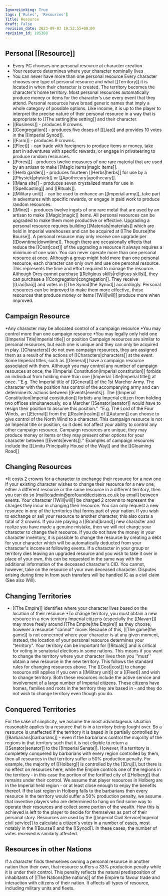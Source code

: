 ```yaml
---
IgnoreLinking: True
tags: ['Rules', 'Resources']
Title: Resource
draft: False
revision_date: 2023-09-03 19:52:55+00:00
revision_id: 105388
---
```


## Personal [[Resource]]
* Every PC chooses one personal resource at character creation
* Your resource determines where your character nominally lives
* You can never have more than one personal resource
Every character chooses one type of personal resource and what [[Territory]] it is located in when their character is created. The territory becomes the character's home territory. Most personal resources automatically produce money or items for the character’s use every event that they attend.
Personal resources have broad generic names that imply a whole category of possible options. Like income, it is up to the player to interpret the precise nature of their personal resource in a way that is appropriate to [[The setting|the setting]] and their character.
* [[Business]] - produces 9 crowns.
* [[Congregation]] - produces five doses of [[Liao]] and provides 10 votes in the [[Imperial Synod]].
* [[Farm]] - produces 9 crowns.
* [[Fleet]] - can trade with foreigners to produce items or money, take part in adventures with specific rewards, or engage in privateering to produce random resources.
* [[Forest]] - produces twelve measures of one rare material that are used by an artisan to make [[Magic Items|magic items]].
* [[Herb garden]] - produces fourteen [[Herbs|herbs]] for use by a [[Physick|physick]] or [[Apothecary|apothecary]].
* [[Mana site]] - produces seven crystalized mana for use in [[Spellcasting]] and [[Rituals]].
* [[Military unit]] - can be used to enhance an [[Imperial army]], take part in adventures with specific rewards, or engage in paid work to produce random resources.
* [[Mine]] - produces twelve ingots of one rare metal that are used by an artisan to make [[Magic|magic]] items.
All personal resources can be upgraded to make them more productive or effective. Upgrading a personal resource requires building [[Materials|materials]] which are held in Imperial warehouses and can be acquired at [[The Bourse|the Bourse]]. A personal resource may only receive one upgrade per [[Downtime|downtime]]. Though there are occasionally effects that reduce the [[Cost|cost]] of the upgrading a resource it always requires a minimum of one wain.
You can never operate more than one personal resource at once. Although a group might hold more than one personal resource, each character can only own and use one personal resource. This represents the time and effort required to manage the resource.
Although Orcs cannot purchase [[Religious skills|religious skills]], they can purchase a [[Congregation|congregation]]. They receive [[Liao|liao]] and votes in [[The Synod|the Synod]] accordingly.
Personal resources can be improved to make them more effective, those resources that produce money or items [[Will|will]] produce more when improved. 
## Campaign Resource
*Any character may be allocated control of a campaign resource
*You may control more than one campaign resource
*You may legally only hold one [[Imperial Title|Imperial title]] or position
Campaign resources are similar to personal resources, but each one is unique and they can only be acquired in play. [[Characters]] do not own campaign resources, they are assigned them as a result of the actions of [[Characters|characters]] at the event. Some Imperial titles, such as [[General]] have a campaign resource associated with them. Although you may control any number of campaign resources at once, the [[Imperial Constitution|Imperial constitution]] forbids an individual from holding more than one [[Imperial Title|Imperial title]] at once.
''E.g. The Imperial title of [[General]] of the 1st Marcher Army. The character with the position has control of the accompanying army and can determine its actions between [[Events|events]]. The [[Imperial Constitution|Imperial constitution]] forbids any Imperial citizen from holding two offices simultaneously, so a Marcher [[Senator|senator]] would have to resign their position to assume this position.''
''E.g. The Lord of the Four Winds, an [[Eternal]] from the [[Realm|realm]] of [[Autumn]] can choose to give control of the North Wind to a character. This campaign resource is not an Imperial title or position, so it does not affect your ability to control any other campaign resource.
Campaign resources are unique, they may produce money or items or they may present other options for your character between [[Events|events]].''
Examples of campaign resources include the [[Limitu Principality House of the Way]] and the [[Gloaming Road]]
## Changing Resources
*It costs 2 crowns for a character to exchange their resource for a new one
If your existing character wishes to change their resource for a new one, either a different resource or the same resource in a different territory, then you can do so [mailto:admin@profounddecisions.co.uk by email] between events. Your character [[Will|will]] be charged 2 crowns to represent the charges they incur in changing their resource. You can only request a new resource in one of the territories that forms part of your nation. If you wish to exchange or sell your resource to another character, this also costs a total of 2 crowns.
If you are playing a [[Brand|brand]] new character and realize you have made a genuine mistake, then we will not charge your character to change their resource. If you do not have the money in your character inventory, it is possible to change the resource by creating a debt for your character which will be automatically deducted from your character's income at following events.
If a character in your group or territory dies leaving an upgraded resource and you wish to take it over in place of your own, this can be requested in the same way with the additional information of the deceased character's CID. You cannot, however, take on the resource of your own deceased character. Disputes arising during time in from such transfers will be handled IC as a civil claim (See also Will).
## Changing Territories
* [[The Empire]] identifies where your character lives based on the location of their resource
*To change territory, you must obtain a new resource in a new territory
Imperial citizens (especially the [[Navarr]]) may move freely around [[The Empire|the Empire]] as they choose, however a resource ''cannot'' move. Because of this, [[The game|the game]] is not concerned where your character is at any given moment, instead, the location of your personal resource determines your "territory". Your territory can be important for [[Rituals]] and is critical for voting in senatorial elections in some nations. This means if you want to change the territory where your character lives then you ''must'' obtain a new resource in the new territory. This follows the standard rules for changing resources above.
The [[Cost|cost]] to change resource still applies if you own a [[Military unit]] or a [[Fleet]] and wish to change territory. Both these resources include the active service and involvement of a large number of Imperial citizens. These citizens have homes, families and roots in the territory they are based in - and they do not wish to change territory even though you do.
## Conquered Territories
For the sake of simplicity, we assume the most advantageous situation reasonable applies to a resource that is in a territory being fought over. So a resource is unaffected if the territory it is based in is partially controlled by [[Barbarians|barbarians]] - even if the barbarians control the majority of the regions in that territory such that it is not eligible to return a [[Senator|senator]] to the [[Imperial Senate]]. However, if a territory is completely conquered by barbarians with every region controlled by them, then all resources in that territory suffer a 50% production penalty.
For example, the majority of [[Holberg]] is controlled by the [[Druj]], but there is no effect on resources here, while the Empire controls one of the regions in the territory - in this case the portion of the fortified city of [[Holberg]] that remains under their control. We assume that player resources in Holberg are in the Imperial held region - or at least close enough to enjoy the benefits thereof. 
If the last region in Holberg falls to the barbarians then every resource in the territory would suffer a 50% production penalty, we assume that inventive players who are determined to hang on find some way to operate their resources and collect some portion of the wealth. How this is achieved is left to the player to decide for themselves as part of their personal story.
Resources are used by the [[Imperial Civil Service|Imperial civil service]] to calculate a citizen's votes in a number of cases, most notably in the [[Bourse]] and the [[Synod]]. In these cases, the number of votes received is similarly affected.
## Resources in other Nations
If a character finds themselves owning a personal resource in another nation than their own, that resource suffers a 33% production penalty while it is under their control. This penalty reflects the natural predisposition of inhabitants of [[The Nations|the nations]] of the Empire to favour trade and interaction with citizens of their nation. It affects all types of resource, including military units and fleets.